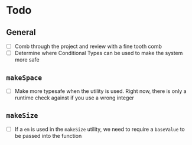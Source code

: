 # Todo

## General

- [ ] Comb through the project and review with a fine tooth comb
- [ ] Determine where Conditional Types can be used to make the system more safe

## `makeSpace`

- [ ] Make more typesafe when the utility is used. Right now, there is only a runtime check against if you use a wrong integer

## `makeSize`

- [ ] If a `em` is used in the `makeSize` utility, we need to require a `baseValue` to be passed into the function
